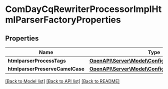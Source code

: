# ComDayCqRewriterProcessorImplHtmlParserFactoryProperties

## Properties
Name | Type | Description | Notes
------------ | ------------- | ------------- | -------------
**htmlparserProcessTags** | [**OpenAPI\Server\Model\ConfigNodePropertyArray**](ConfigNodePropertyArray.md) |  | [optional] 
**htmlparserPreserveCamelCase** | [**OpenAPI\Server\Model\ConfigNodePropertyBoolean**](ConfigNodePropertyBoolean.md) |  | [optional] 

[[Back to Model list]](../README.md#documentation-for-models) [[Back to API list]](../README.md#documentation-for-api-endpoints) [[Back to README]](../README.md)


